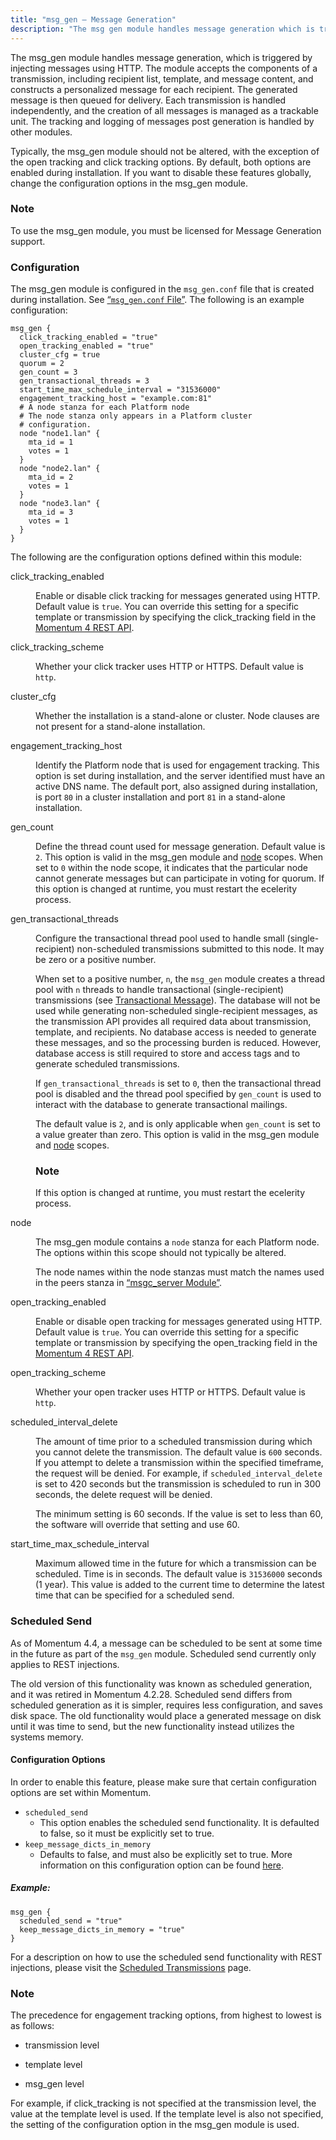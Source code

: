 ```yaml
---
title: "msg_gen – Message Generation"
description: "The msg gen module handles message generation which is triggered by injecting messages using HTTP The module accepts the components of a transmission including recipient list template and message content and constructs a personalized message for each recipient The generated message is then queued for delivery Each transmission is handled..."
---
```


The msg_gen module handles message generation, which is triggered by injecting messages using HTTP. The module accepts the components of a transmission, including recipient list, template, and message content, and constructs a personalized message for each recipient. The generated message is then queued for delivery. Each transmission is handled independently, and the creation of all messages is managed as a trackable unit. The tracking and logging of messages post generation is handled by other modules.

Typically, the msg_gen module should not be altered, with the exception of the open tracking and click tracking options. By default, both options are enabled during installation. If you want to disable these features globally, change the configuration options in the msg_gen module.

### Note

To use the msg_gen module, you must be licensed for Message Generation support.

### <a name="modules.msg_gen.configuration"></a> Configuration

The msg_gen module is configured in the `msg_gen.conf` file that is created during installation. See [“`msg_gen.conf` File”](/momentum/4/config/ref-msg-gen-conf). The following is an example configuration:

<a name="modules.msg_gen.configuration.example"></a> 


```
msg_gen {
  click_tracking_enabled = "true"
  open_tracking_enabled = "true"
  cluster_cfg = true
  quorum = 2
  gen_count = 3
  gen_transactional_threads = 3
  start_time_max_schedule_interval = "31536000"
  engagement_tracking_host = "example.com:81"
  # A node stanza for each Platform node
  # The node stanza only appears in a Platform cluster
  # configuration.
  node "node1.lan" {
    mta_id = 1
    votes = 1
  }
  node "node2.lan" {
    mta_id = 2
    votes = 1
  }
  node "node3.lan" {
    mta_id = 3
    votes = 1
  }
}
```

The following are the configuration options defined within this module:

<dl class="variablelist">

<dt>click_tracking_enabled</dt>

<dd>

Enable or disable click tracking for messages generated using HTTP. Default value is `true`. You can override this setting for a specific template or transmission by specifying the click_tracking field in the [Momentum 4 REST API](https://support.messagesystems.com/docs/web-rest/v1_index.html).

</dd>

<dt>click_tracking_scheme</dt>

<dd>

Whether your click tracker uses HTTP or HTTPS. Default value is `http`.

</dd>

<dt>cluster_cfg</dt>

<dd>

Whether the installation is a stand-alone or cluster. Node clauses are not present for a stand-alone installation.

</dd>

<dt>engagement_tracking_host</dt>

<dd>

Identify the Platform node that is used for engagement tracking. This option is set during installation, and the server identified must have an active DNS name. The default port, also assigned during installation, is port `80` in a cluster installation and port `81` in a stand-alone installation.

</dd>

<dt><a name="modules.gen_count"></a> gen_count</dt>

<dd>

Define the thread count used for message generation. Default value is `2`. This option is valid in the msg_gen module and [node](/momentum/4/modules/msg-gen#modules.msg_gen.node) scopes. When set to `0` within the node scope, it indicates that the particular node cannot generate messages but can participate in voting for quorum. If this option is changed at runtime, you must restart the ecelerity process.

</dd>

<dt><a name="modules.gen_transactional_threads"></a> gen_transactional_threads</dt>

<dd>

Configure the transactional thread pool used to handle small (single-recipient) non-scheduled transmissions submitted to this node. It may be zero or a positive number.

When set to a positive number, `n`, the `msg_gen` module creates a thread pool with `n` threads to handle transactional (single-recipient) transmissions (see [Transactional Message](/momentum/4/4-glossary#gloss.transactional)). The database will not be used while generating non-scheduled single-recipient messages, as the transmission API provides all required data about transmission, template, and recipients. No database access is needed to generate these messages, and so the processing burden is reduced. However, database access is still required to store and access tags and to generate scheduled transmissions.

If `gen_transactional_threads` is set to `0`, then the transactional thread pool is disabled and the thread pool specified by `gen_count` is used to interact with the database to generate transactional mailings.

The default value is `2`, and is only applicable when `gen_count` is set to a value greater than zero. This option is valid in the msg_gen module and [node](/momentum/4/modules/msg-gen#modules.msg_gen.node) scopes.

### Note

If this option is changed at runtime, you must restart the ecelerity process.

</dd>

<dt><a name="modules.msg_gen.node"></a> node</dt>

<dd>

The msg_gen module contains a `node` stanza for each Platform node. The options within this scope should not typically be altered.

The node names within the node stanzas must match the names used in the peers stanza in [“msgc_server Module”](/momentum/4/modules/msgc#modules.msgc.msgc_server).

</dd>

<dt>open_tracking_enabled</dt>

<dd>

Enable or disable open tracking for messages generated using HTTP. Default value is `true`. You can override this setting for a specific template or transmission by specifying the open_tracking field in the [Momentum 4 REST API](https://support.messagesystems.com/docs/web-rest/v1_index.html).

</dd>

<dt>open_tracking_scheme</dt>

<dd>

Whether your open tracker uses HTTP or HTTPS. Default value is `http`.

</dd>

<dt><a name="modules.scheduled_interval_delete"></a> scheduled_interval_delete</dt>

<dd>

The amount of time prior to a scheduled transmission during which you cannot delete the transmission. The default value is `600` seconds. If you attempt to delete a transmission within the specified timeframe, the request will be denied. For example, if `scheduled_interval_delete` is set to 420 seconds but the transmission is scheduled to run in 300 seconds, the delete request will be denied.

The minimum setting is 60 seconds. If the value is set to less than 60, the software will override that setting and use 60.

</dd>

<dt><a name="modules.start_time_max_schedule_interval"></a> start_time_max_schedule_interval</dt>

<dd>

Maximum allowed time in the future for which a transmission can be scheduled. Time is in seconds. The default value is `31536000` seconds (1 year). This value is added to the current time to determine the latest time that can be specified for a scheduled send.

</dd>

</dl>

### <a name="modules.msg_gen.scheduled_send"></a> Scheduled Send

As of Momentum 4.4, a message can be scheduled to be sent at some time in the future as part of the `msg_gen` module. Scheduled send currently only applies to REST injections.

The old version of this functionality was known as scheduled generation, and it was retired in Momentum 4.2.28.
Scheduled send differs from scheduled generation as it is simpler, requires less configuration, and saves disk space.
The old functionality would place a generated message on disk until it was time to send, but the new functionality instead utilizes the systems memory.

#### Configuration Options
In order to enable this feature, please make sure that certain configuration options are set within Momentum.

* `scheduled_send`
  * This option enables the scheduled send functionality. It is defaulted to false, so it must be explicitly set to true.
* `keep_message_dicts_in_memory`
  * Defaults to false, and must also be explicitly set to true. More information on this configuration option can be found [here](/momentum/4/config/ref-keep-message-dicts-in-memory).

##### Example: 
```
msg_gen {
  scheduled_send = "true"
  keep_message_dicts_in_memory = "true"
}
```

For a description on how to use the scheduled send functionality with REST injections, please visit the [Scheduled Transmissions](https://developers.sparkpost.com/api/transmissions/#transmissions-scheduled-transmissions) page.

### Note

The precedence for engagement tracking options, from highest to lowest is as follows:

*   transmission level

*   template level

*   msg_gen level

For example, if click_tracking is not specified at the transmission level, the value at the template level is used. If the template level is also not specified, the setting of the configuration option in the msg_gen module is used.
